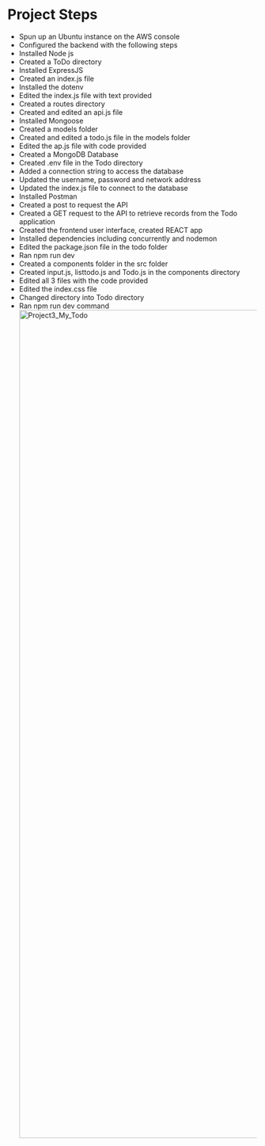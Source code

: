 # Project Steps
* Spun up an Ubuntu instance on the AWS console
* Configured the backend with the following steps
* Installed Node js
* Created a ToDo directory
* Installed ExpressJS
* Created an index.js file
* Installed the dotenv
* Edited the index.js file with text provided
* Created a routes directory
* Created and edited an api.js file
* Installed Mongoose
* Created a models folder
* Created and edited a todo.js file in the models folder
* Edited the ap.js file with code provided
* Created a MongoDB Database
* Created .env file in the Todo directory
* Added a connection string to access the database
* Updated the username, password and network address
* Updated the index.js file to connect to the database
* Installed Postman
* Created a post to request the API
* Created a GET request to the API to retrieve records from the Todo application
* Created the frontend user interface, created REACT app
* Installed dependencies including concurrently and nodemon
* Edited the package.json file in the todo folder
* Ran npm run dev
* Created a components folder in the src folder
* Created input.js, listtodo.js and Todo.js in the components directory
* Edited all 3 files with the code provided
* Edited the index.css file
* Changed directory into Todo directory
* Ran npm run dev command<img width="1673" alt="Project3_My_Todo" src="https://user-images.githubusercontent.com/86001367/122658261-f574ba00-d162-11eb-8016-b7580d90f65d.png">
